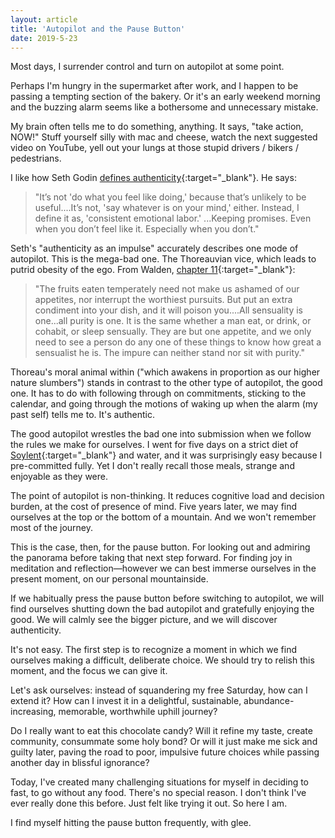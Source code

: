 ```yaml
---
layout: article
title: 'Autopilot and the Pause Button'
date: 2019-5-23
---
```


Most days, I surrender control and turn on autopilot at some point.

Perhaps I'm hungry in the supermarket after work, and I happen to be passing a tempting section of the bakery. Or it's an early weekend morning and the buzzing alarm seems like a bothersome and unnecessary mistake.

My brain often tells me to do something, anything. It says, "take action, NOW!" Stuff yourself silly with mac and cheese, watch the next suggested video on YouTube, yell out your lungs at those stupid drivers / bikers / pedestrians.

I like how Seth Godin [defines authenticity](https://seths.blog/2017/10/defining-authenticity/){:target="_blank"}. He says:

> "It’s not 'do what you feel like doing,' because that’s unlikely to be useful....It’s not, 'say whatever is on your mind,' either. Instead, I define it as, 'consistent emotional labor.' ...Keeping promises. Even when you don’t feel like it. Especially when you don’t."

Seth's "authenticity as an impulse" accurately describes one mode of autopilot. This is the mega-bad one. The Thoreauvian vice, which leads to putrid obesity of the ego. From Walden, [chapter 11](http://xroads.virginia.edu/~hyper/walden/hdt11.html){:target="_blank"}:

> "The fruits eaten temperately need not make us ashamed of our appetites, nor interrupt the worthiest pursuits. But put an extra condiment into your dish, and it will poison you....All sensuality is one...all purity is one. It is the same whether a man eat, or drink, or cohabit, or sleep sensually. They are but one appetite, and we only need to see a person do any one of these things to know how great a sensualist he is. The impure can neither stand nor sit with purity."

Thoreau's moral animal within ("which awakens in proportion as our higher nature slumbers") stands in contrast to the other type of autopilot, the good one. It has to do with following through on commitments, sticking to the calendar, and going through the motions of waking up when the alarm (my past self) tells me to. It's authentic.

The good autopilot wrestles the bad one into submission when we follow the rules we make for ourselves. I went for five days on a strict diet of [Soylent](https://soylent.com/pages/about-soylent){:target="_blank"} and water, and it was surprisingly easy because I pre-committed fully. Yet I don't really recall those meals, strange and enjoyable as they were.

The point of autopilot is non-thinking. It reduces cognitive load and decision burden, at the cost of presence of mind. Five years later, we may find ourselves at the top or the bottom of a mountain. And we won't remember most of the journey.

This is the case, then, for the pause button. For looking out and admiring the panorama before taking that next step forward. For finding joy in meditation and reflection&mdash;however we can best immerse ourselves in the present moment, on our personal mountainside.

If we habitually press the pause button before switching to autopilot, we will find ourselves shutting down the bad autopilot and gratefully enjoying the good. We will calmly see the bigger picture, and we will discover authenticity.

It's not easy. The first step is to recognize a moment in which we find ourselves making a difficult, deliberate choice. We should try to relish this moment, and the focus we can give it.

Let's ask ourselves: instead of squandering my free Saturday, how can I extend it? How can I invest it in a delightful, sustainable, abundance-increasing, memorable, worthwhile uphill journey?

Do I really want to eat this chocolate candy? Will it refine my taste, create community, consummate some holy bond? Or will it just make me sick and guilty later, paving the road to poor, impulsive future choices while passing another day in blissful ignorance?

Today, I've created many challenging situations for myself in deciding to fast, to go without any food. There's no special reason. I don't think I've ever really done this before. Just felt like trying it out. So here I am.

I find myself hitting the pause button frequently, with glee.
